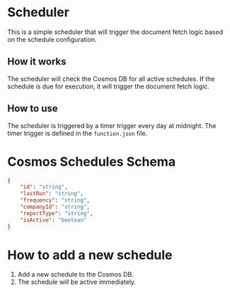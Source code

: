 # Scheduler

This is a simple scheduler that will trigger the document fetch logic based on the schedule configuration.

## How it works

The scheduler will check the Cosmos DB for all active schedules. If the schedule is due for execution, it will trigger the document fetch logic.

## How to use

The scheduler is triggered by a timer trigger every day at midnight. The timer trigger is defined in the `function.json` file.

# Cosmos Schedules Schema

```json
{
    "id": "string",
    "lastRun": "string",
    "frequency": "string",
    "companyId": "string",
    "reportType": "string",
    "isActive": "boolean"
}
```

# How to add a new schedule

1. Add a new schedule to the Cosmos DB.
2. The schedule will be active immediately.



